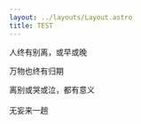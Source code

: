 ```yaml
---
layout: ../layouts/Layout.astro
title: TEST
---
```


人终有别离，或早或晚

万物也终有归期

离别或哭或泣，都有意义
<br>
<br>
无妄来一趟

<br>
<br>


